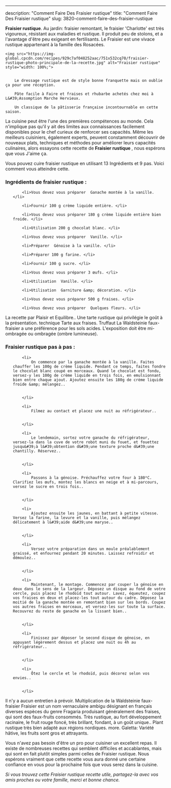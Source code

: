 ---
description: "Comment Faire Des Fraisier rustique"
title: "Comment Faire Des Fraisier rustique"
slug: 3820-comment-faire-des-fraisier-rustique

<p>
	<strong>Fraisier rustique</strong>. 
	Au jardin: fraisier remontant, le fraisier &#39;Charlotte&#39; est très vigoureux, résistant aux maladies et rustique. Il produit peu de stolons, et a l&#39;avantage d&#39;être peu exigeant en fertilisants. Le Fraisier est une vivace rustique appartenant à la famille des Rosacées.
</p>
<p>
	
	<img src="https://img-global.cpcdn.com/recipes/929c7af048252aac/751x532cq70/fraisier-rustique-photo-principale-de-la-recette.jpg" alt="Fraisier rustique" style="width: 100%;">
	
	
		Le dressage rustique est de style bonne franquette mais on oublie ça pour une réception.
	
		Pâte facile à Faire et fraises et rhubarbe achetés chez moi à L&#39;Assomption Marche Hervieux.
	
		Un classique de la pâtisserie française incontournable en cette saison.
	
</p>

La cuisine peut être l'une des premières compétences au monde. Cela n'implique pas qu'il y ait des limites aux connaissances facilement disponibles pour le chef curieux de renforcer ses capacités. Même les meilleurs cuisiniers, également experts, peuvent constamment découvrir de nouveaux plats, techniques et méthodes pour améliorer leurs capacités culinaires, alors essayons cette recette de <strong> Fraisier rustique </strong>, nous espérons que vous J'aime ça.

<!--inarticleads1-->

Vous pouvez cuire fraisier rustique en utilisant 13 Ingrédients et 9 pas. Voici comment vous atteindre cette.

<h3>Ingrédients de fraisier rustique :</h3>

<ol>
	
		<li>Vous devez vous préparer  Ganache montée à la vanille. </li>
	
		<li>Fournir 100 g crème liquide entière. </li>
	
		<li>Vous devez vous préparer 180 g crème liquide entière bien froide. </li>
	
		<li>Utilisation 200 g chocolat blanc. </li>
	
		<li>Vous devez vous préparer  Vanille. </li>
	
		<li>Préparer  Génoise à la vanille. </li>
	
		<li>Préparer 100 g farine. </li>
	
		<li>Fournir 100 g sucre. </li>
	
		<li>Vous devez vous préparer 3 œufs. </li>
	
		<li>Utilisation  Vanille. </li>
	
		<li>Utilisation  Garniture &amp; décoration. </li>
	
		<li>Vous devez vous préparer 500 g fraises. </li>
	
		<li>Vous devez vous préparer  Quelques fleurs. </li>
	
</ol>

La recette par Plaisir et Equilibre.. Une tarte rustique qui privilégie le goût à la présentation. technique Tarte aux fraises. Truffaut La Waldsteinie faux-fraisier a une préférence pour les sols acides. L&#39;exposition doit être mi-ombragée ou ombragée (ombre lumineuse). 

<!--inarticleads2-->

<h3>Fraisier rustique pas à pas :</h3>

<ol>
	
		<li>
			On commence par la ganache montée à la vanille. Faites chauffer les 100g de crème liquide. Pendant ce temps, faites fondre le chocolat blanc coupé en morceaux. Quand le chocolat est fondu, versez-y les 100g de crème liquide en trois fois, en emulsionnant bien entre chaque ajout. Ajoutez ensuite les 180g de crème liquide froide &amp; mélangez..
			
			
		</li>
	
		<li>
			Filmez au contact et placez une nuit au réfrigérateur..
			
			
		</li>
	
		<li>
			Le lendemain, sortez votre ganache du réfrigérateur, versez-la dans la cuve de votre robot muni du fouet, et fouettez jusqu&#39;à l&#39;obtention d&#39;une texture proche d&#39;une chantilly. Réservez..
			
			
		</li>
	
		<li>
			Passons à la génoise. Préchauffez votre four à 180⁰C. Clarifiez les œufs, montez les blancs en neige et à mi-parcours, versez le sucre en trois fois..
			
			
		</li>
	
		<li>
			Ajoutez ensuite les jaunes, en battant à petite vitesse. Versez la farine, la levure et la vanille, puis mélangez délicatement à l&#39;aide d&#39;une maryse..
			
			
		</li>
	
		<li>
			Versez votre préparation dans un moule préalablement graissé, et enfournez pendant 20 minutes. Laissez refroidir et démoulez..
			
			
		</li>
	
		<li>
			Maintenant, le montage. Commencez par couper la génoise en deux dans le sens de la largeur. Déposez un disque au fond de votre cercle, puis placez le rhodoïd tout autour. Lavez, équeutez, coupez vos fraises en deux et placez-les tout autour du cadre. Déposez la moitié de la ganache montée en remontant bien sur les bords. Coupez vos autres fraises en morceaux, et versez-les sur toute la surface. Recouvrez du reste de ganache en la lissant bien..
			
			
		</li>
	
		<li>
			Finissez par déposer le second disque de génoise, en appuyant légèrement dessus et placez une nuit ou 4h au réfrigérateur..
			
			
		</li>
	
		<li>
			Ôtez le cercle et le rhodoïd, puis décorez selon vos envies..
			
			
		</li>
	
</ol>

Il n&#39;y a aucun entretien à prévoir. Multiplication de la Waldsteinie faux-fraisier Fraisier est un nom vernaculaire ambigu désignant en français diverses espèces du genre Fragaria produisant généralement des fraises, qui sont des faux-fruits consommés. Très rustique, au fort développement racinaire, le fruit rouge foncé, très brillant, fondant, à un goût unique.. Plant rustique très bien adapté aux régions nordiques. more. Galetta: Variété hâtive, les fruits sont gros et attrayants. 

<!--inarticleads1-->

<p>
Vous n'avez pas besoin d'être un pro pour cuisiner un excellent repas. Il existe de nombreuses recettes qui semblent difficiles et accablantes, mais qui sont en fait plutôt simples parmi celles de Fraisier rustique. Nous espérons vraiment que cette recette vous aura donné une certaine confiance en vous pour la prochaine fois que vous serez dans la cuisine.
</p>

<p>
<i>Si vous trouvez cette Fraisier rustique recette utile, partagez-la avec vos amis proches ou votre famille, merci et bonne chance.</i>
</p>
